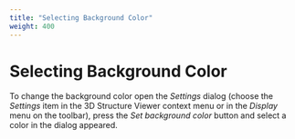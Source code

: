 ```yaml
---
title: "Selecting Background Color"
weight: 400
---
```



# Selecting Background Color

To change the background color open the _Settings_ dialog (choose the _Settings_ item in the 3D Structure Viewer context menu or in the _Display_ menu on the toolbar), press the _Set background color_ button and select a color in the dialog appeared.
